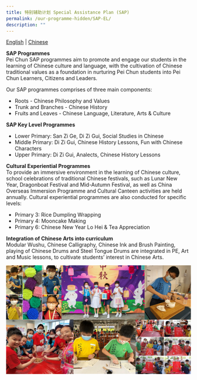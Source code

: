 ```yaml
---
title: 特别辅助计划 Special Assistance Plan (SAP)
permalink: /our-programme-hidden/SAP-EL/
description: ""
---
```

[English](/our-programme-hidden/SAP-EL/) | [Chinese](/our-programmes/SAP-CL/)

**SAP Programmes**<br>
Pei Chun SAP programmes aim to promote and engage our students in the learning of Chinese culture and language, with the cultivation of Chinese traditional values as a foundation in nurturing Pei Chun students into Pei Chun Learners, Citizens and Leaders. 

Our SAP programmes comprises of three main components:
* Roots - Chinese Philosophy and Values
* Trunk and Branches - Chinese History
* Fruits and Leaves - Chinese Language, Literature, Arts & Culture

**SAP Key Level Programmes** <br>
* Lower Primary: San Zi Ge, Di Zi Gui, Social Studies in Chinese
* Middle Primary: Di Zi Gui, Chinese History Lessons, Fun with Chinese Characters
* Upper Primary: Di Zi Gui, Analects, Chinese History Lessons

**Cultural Experiential Programmes**<br>
To provide an immersive environment in the learning of Chinese culture, school celebrations of traditional Chinese festivals, such as Lunar New Year, Dragonboat Festival and Mid-Autumn Festival, as well as China Overseas Immersion Programme and Cultural Canteen activities are held annually. Cultural experiential programmes are also conducted for specific levels:<br>
* Primary 3: Rice Dumpling Wrapping<br>
* Primary 4: Mooncake Making<br>
* Primary 6: Chinese New Year Lo Hei & Tea Appreciation<br>

**Integration of Chinese Arts into curriculum**<br>
Modular Wushu, Chinese Calligraphy, Chinese Ink and Brush Painting, playing of Chinese Drums and Steel Tongue Drums are integrated in PE, Art and Music lessons, to cultivate students’ interest in Chinese Arts. 

![SAP1](/images/Our%20Programmes/SAP1.jpg)